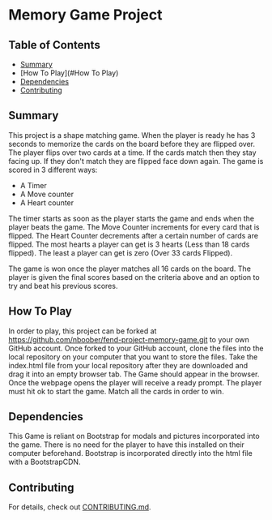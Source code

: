 # Memory Game Project

## Table of Contents

* [Summary](#Summary)
* [How To Play](#How To Play)
* [Dependencies](#Dependencies)
* [Contributing](#contributing)

## Summary

This project is a shape matching game. When the player is ready he has 3 seconds to memorize the cards on the board before they are flipped over.
The player flips over two cards at a time. If the cards match then they stay facing up. If they don't match they are flipped face down again.
The game is scored in 3 different ways:
  - A Timer
  - A Move counter
  - A Heart counter

The timer starts as soon as the player starts the game and ends when the player beats the game.
The Move Counter increments for every card that is flipped.
The Heart Counter decrements after a certain number of cards are flipped. The most hearts a player can get is 3 hearts (Less than 18 cards flipped). The least a player can get is zero (Over 33 cards Flipped).

The game is won once the player matches all 16 cards on the board. The player is given the final scores based on the criteria above and an option to try and beat his previous scores.

## How To Play

In order to play, this project can be forked at https://github.com/nboober/fend-project-memory-game.git to your own GitHub account.
Once forked to your GitHub account, clone the files into the local repository on your computer that you want to store the files.
Take the index.html file from your local repository after they are downloaded and drag it into an empty browser tab. The Game should appear in the browser.
Once the webpage opens the player will receive a ready prompt. The player must hit ok to start the game.
Match all the cards in order to win.

## Dependencies

This Game is reliant on Bootstrap for modals and pictures incorporated into the game. There is no need for the player to have this installed on their computer beforehand. Bootstrap is incorporated directly into the html file with a BootstrapCDN.

## Contributing

For details, check out [CONTRIBUTING.md](CONTRIBUTING.md).
